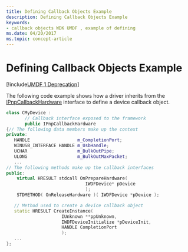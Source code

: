 ```yaml
---
title: Defining Callback Objects Example
description: Defining Callback Objects Example
keywords:
- callback objects WDK UMDF , example of defining
ms.date: 04/20/2017
ms.topic: concept-article
---
```


# Defining Callback Objects Example


[!include[UMDF 1 Deprecation](../includes/umdf-1-deprecation.md)]

The following code example shows how a driver inherits from the [IPnpCallbackHardware](/windows-hardware/drivers/ddi/wudfddi/nn-wudfddi-ipnpcallbackhardware) interface to define a device callback object.

```cpp
class CMyDevice :
       // Callback interface exposed to the framework
       public IPnpCallbackHardware 
{// The following data members make up the context
private:
   HANDLE                  m_CompletionPort;
   WINUSB_INTERFACE HANDLE m_UsbHandle;
   UCHAR                   m_BulkOutPipe;
   ULONG                   m_BulkOutMaxPacket;
   ...
// The following methods make up the callback interfaces
public:
    virtual HRESULT stdcall OnPrepareHardware( 
                              IWDFDevice* pDevice
                              );
    STDMETHOD( OnReleaseHardware )( IWDFDevice *pDevice );

   // Method used to create a device callback object
   static HRESULT CreateInstance( 
                     IUnknown **ppUnknown, 
                     IWDFDeviceInitialize *pDeviceInit,
                     HANDLE CompletionPort 
                     );
   ...
};
```

 

